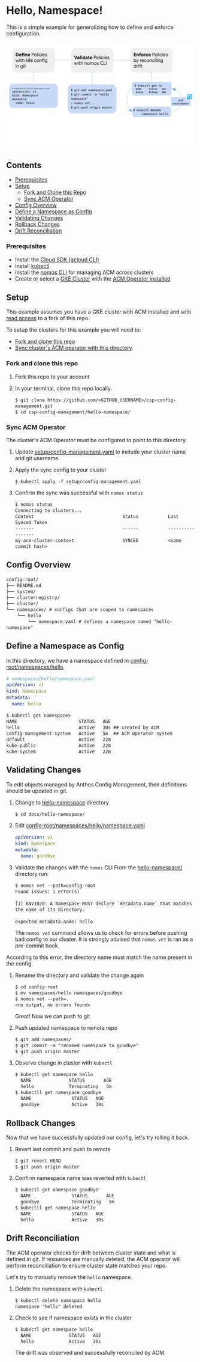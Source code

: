 # Hello, Namespace!

This is a simple example for generalizing how to define and
enforce configuration.

![hello-namespace](../screenshots/hello-namespace.svg)

## Contents

* [Prerequisites](#prerequisites)
* [Setup](#setup)
  * [Fork and Clone this Repo](#fork-and-clone-this-repo)
  * [Sync ACM Operator](#sync-acm-operator)
* [Config Overview](#config-overview)
* [Define a Namespace as Config](#define-a-namespace-as-config)
* [Validating Changes](#validating-changes)
* [Rollback Changes](#rollback-changes)
* [Drift Reconciliation](#drift-reconciliation)

### Prerequisites

* Install the [Cloud SDK (gcloud CLI)](https://cloud.google.com/sdk/docs/quickstarts)
* Install [kubectl](https://kubernetes.io/docs/tasks/tools/install-kubectl/#download-as-part-of-the-google-cloud-sdk)
* Install the [nomos CLI](https://cloud.google.com/anthos-config-management/downloads) for managing ACM across clusters
* Create or select a [GKE Cluster](https://cloud.google.com/kubernetes-engine/docs/how-to/creating-a-cluster) with the [ACM Operator installed](https://cloud.google.com/anthos-config-management/docs/how-to/installing)

## Setup

This example assumes you have a GKE cluster with ACM installed and with [read access](https://cloud.google.com/anthos-config-management/docs/how-to/installing#git-creds-secret) to a fork of this repo.  

To setup the clusters for this example you will need to:

* [Fork and clone this repo](#fork-and-clone-this-repo)
* [Sync cluster's ACM operator with this directory](#sync-acm-operator).

### Fork and clone this repo

1. Fork this repo to your account

1. In your terminal, clone this repo locally. 

      ```console
      $ git clone https://github.com/<GITHUB_USERNAME>/csp-config-management.git
      $ cd csp-config-management/hello-namespace/
      ```

### Sync ACM Operator

The cluster's ACM Operator must be configured to point to this directory.

1. Update [setup/config-management.yaml](setup/config-management.yaml) to include your cluster name and git username.

1. Apply the sync config to your cluster

    ```console
    $ kubectl apply -f setup/config-management.yaml
    ```

1. Confirm the sync was successful with `nomos status`

    ```console
    $ nomos status
    Connecting to clusters...
    Context                                 Status           Last Synced Token
    -------                                 ------           -----------------
    my-acm-cluster-context                  SYNCED           <some commit hash>
    ```

## Config Overview

```console
config-root/
├── README.md
├── system/
├── clusterregistry/
├── cluster/
└── namespaces/ # configs that are scoped to namespaces
    └── hello
        └── namespace.yaml # defines a namespace named "hello-namespace"
```

## Define a Namespace as Config

In this directory, we have a namespace defined in [config-root/namespaces/hello](config-root/namespaces/hello/)

```yaml
# namespaces/hello/namespace.yaml
apiVersion: v1
kind: Namespace
metadata:
  name: hello
```

```console
$ kubectl get namespaces
NAME                       STATUS   AGE
hello                      Active   30s ## created by ACM
config-management-system   Active   5m  ## ACM Operator system
default                    Active   22m
kube-public                Active   22m
kube-system                Active   22m
```

## Validating Changes

To edit objects managed by Anthos Config Management, their definitions should be updated in git.

1. Change to [hello-namespace](.) directory

    ```console
    $ cd docs/hello-namespace/
    ```

1. Edit [config-root/namespaces/hello/namespace.yaml](config-root/namespaces/hello/namespace.yaml)

    ```yaml
    apiVersion: v1
    kind: Namespace
    metadata:
      name: goodbye
    ```

1. Validate the changes with the `nomos` CLI
  From the [hello-namespace/](.) directory run:

    ```console
    $ nomos vet --path=config-root
    Found issues: 1 error(s)

    [1] KNV1020: A Namespace MUST declare `metadata.name` that matches the name of its directory.

    expected metadata.name: hello
    ```

    The `nomos vet` command allows us to check for errors before pushing bad config to our cluster.  It is strongly advised that `nomos vet` is ran as a pre-commit hook.

  According to this error, the directory name must match the name present in the config.

1. Rename the directory and validate the change again

    ```console
    $ cd config-root
    $ mv namespaces/hello namespaces/goodbye
    $ nomos vet --path=.
    <no output, no errors found>
    ```

    Great! Now we can push to git

1. Push updated namespace to remote repo

    ```console
    $ git add namespaces/
    $ git commit -m "renamed namespace to goodbye"
    $ git push origin master
    ```

1. Observe change in cluster with `kubectl`

    ```console
    $ kubectl get namespace hello
      NAME              STATUS       AGE
      hello             Terminating   5m
    $ kubectll get namespace goodbye
      NAME               STATUS   AGE
      goodbye            Active   30s
    ```

## Rollback Changes

Now that we have successfully updated our config, let's try rolling it back.

1. Revert last commit and push to remote

    ```console
    $ git revert HEAD
    $ git push origin master
    ```

1. Confirm namespace name was reverted with `kubectl`

    ```console
    $ kubectl get namespace goodbye
      NAME               STATUS       AGE
      goodbye            Terminating   5m
    $ kubectll get namespace hello
      NAME               STATUS   AGE
      hello              Active   30s
    ```

## Drift Reconciliation

The ACM operator checks for drift between cluster state and what is defined in git.  If resources are manually deleted, the ACM operator will perform reconciliation to ensure cluster state matches your repo.

Let's try to manually remove the `hello` namespace.

1. Delete the namespace with `kubectl`

   ```console
   $ kubectl delete namespace hello
   namespace "hello" deleted
   ```

1. Check to see if namespace exists in the cluster

    ```console
    $ kubectl get namespace hello
      NAME              STATUS   AGE
      hello             Active   30s
    ```

    The drift was observed and successfully reconciled by ACM.